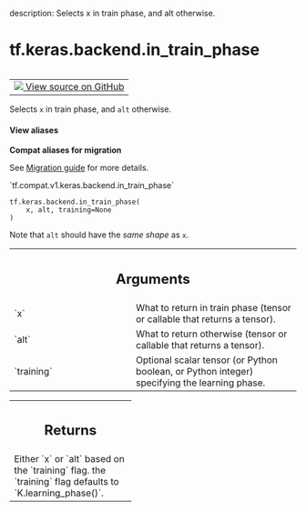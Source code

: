 description: Selects x in train phase, and alt otherwise.

<div itemscope itemtype="http://developers.google.com/ReferenceObject">
<meta itemprop="name" content="tf.keras.backend.in_train_phase" />
<meta itemprop="path" content="Stable" />
</div>

# tf.keras.backend.in_train_phase

<!-- Insert buttons and diff -->

<table class="tfo-notebook-buttons tfo-api nocontent" align="left">
<td>
  <a target="_blank" href="https://github.com/tensorflow/tensorflow/blob/r2.2/tensorflow/python/keras/backend.py#L4331-L4373">
    <img src="https://www.tensorflow.org/images/GitHub-Mark-32px.png" />
    View source on GitHub
  </a>
</td>
</table>



Selects `x` in train phase, and `alt` otherwise.

<section class="expandable">
  <h4 class="showalways">View aliases</h4>
  <p>
<b>Compat aliases for migration</b>
<p>See
<a href="https://www.tensorflow.org/guide/migrate">Migration guide</a> for
more details.</p>
<p>`tf.compat.v1.keras.backend.in_train_phase`</p>
</p>
</section>

<pre class="devsite-click-to-copy prettyprint lang-py tfo-signature-link">
<code>tf.keras.backend.in_train_phase(
    x, alt, training=None
)
</code></pre>



<!-- Placeholder for "Used in" -->

Note that `alt` should have the *same shape* as `x`.

<!-- Tabular view -->
 <table class="responsive fixed orange">
<colgroup><col width="214px"><col></colgroup>
<tr><th colspan="2"><h2 class="add-link">Arguments</h2></th></tr>

<tr>
<td>
`x`
</td>
<td>
What to return in train phase
(tensor or callable that returns a tensor).
</td>
</tr><tr>
<td>
`alt`
</td>
<td>
What to return otherwise
(tensor or callable that returns a tensor).
</td>
</tr><tr>
<td>
`training`
</td>
<td>
Optional scalar tensor
(or Python boolean, or Python integer)
specifying the learning phase.
</td>
</tr>
</table>



<!-- Tabular view -->
 <table class="responsive fixed orange">
<colgroup><col width="214px"><col></colgroup>
<tr><th colspan="2"><h2 class="add-link">Returns</h2></th></tr>
<tr class="alt">
<td colspan="2">
Either `x` or `alt` based on the `training` flag.
the `training` flag defaults to `K.learning_phase()`.
</td>
</tr>

</table>

